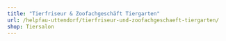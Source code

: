 ```yaml
---
title: "Tierfriseur & Zoofachgeschäft Tiergarten"
url: /helpfau-uttendorf/tierfriseur-und-zoofachgeschaeft-tiergarten/
shop: Tiersalon
---
```

